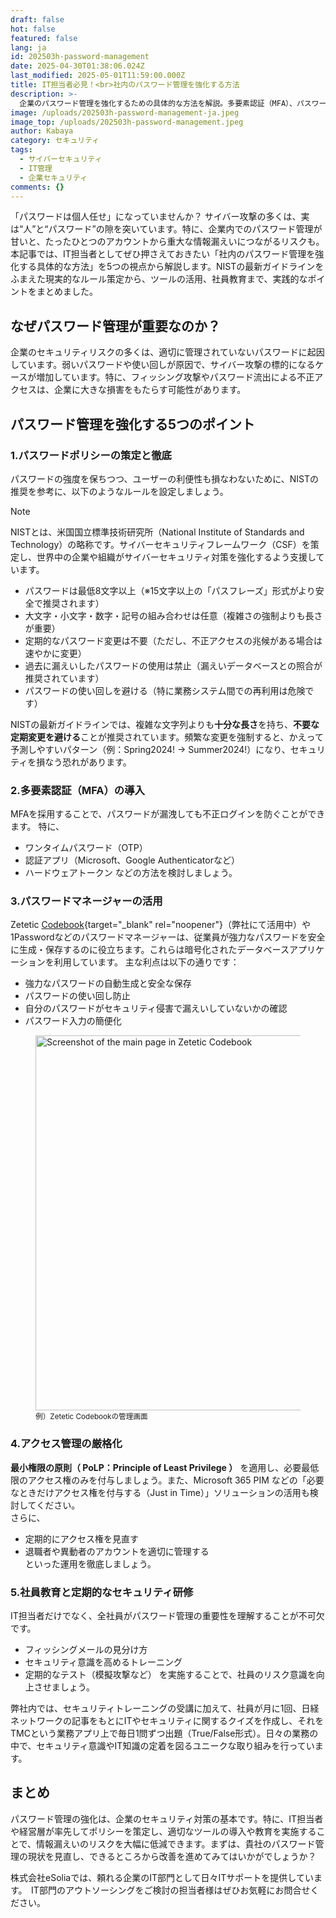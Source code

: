 ```yaml
---
draft: false
hot: false
featured: false
lang: ja
id: 202503h-password-management
date: 2025-04-30T01:38:06.024Z
last_modified: 2025-05-01T11:59:00.000Z
title: IT担当者必見！<br>社内のパスワード管理を強化する方法
description: >-
  企業のパスワード管理を強化するための具体的な方法を解説。多要素認証（MFA）、パスワードポリシーの策定、パスワードマネージャーの活用など、IT担当者・決裁者向けに実践的な対策を紹介します。 
image: /uploads/202503h-password-management-ja.jpeg
image_top: /uploads/202503h-password-management.jpeg
author: Kabaya
category: セキュリティ
tags:
  - サイバーセキュリティ
  - IT管理
  - 企業セキュリティ
comments: {}
---
```

「パスワードは個人任せ」になっていませんか？ サイバー攻撃の多くは、実は“人”と“パスワード”の隙を突いています。特に、企業内でのパスワード管理が甘いと、たったひとつのアカウントから重大な情報漏えいにつながるリスクも。本記事では、IT担当者としてぜひ押さえておきたい「社内のパスワード管理を強化する具体的な方法」を5つの視点から解説します。NISTの最新ガイドラインをふまえた現実的なルール策定から、ツールの活用、社員教育まで、実践的なポイントをまとめました。 
<!--more-->

## なぜパスワード管理が重要なのか？
企業のセキュリティリスクの多くは、適切に管理されていないパスワードに起因しています。弱いパスワードや使い回しが原因で、サイバー攻撃の標的になるケースが増加しています。特に、フィッシング攻撃やパスワード流出による不正アクセスは、企業に大きな損害をもたらす可能性があります。

## パスワード管理を強化する5つのポイント

### 1.パスワードポリシーの策定と徹底 
パスワードの強度を保ちつつ、ユーザーの利便性も損なわないために、NISTの推奨を参考に、以下のようなルールを設定しましょう。 
> [!NOTE]
> NISTとは、米国国立標準技術研究所（National Institute of Standards and Technology）の略称です。サイバーセキュリティフレームワーク（CSF）を策定し、世界中の企業や組織がサイバーセキュリティ対策を強化するよう支援しています。

* パスワードは最低8文字以上（※15文字以上の「パスフレーズ」形式がより安全で推奨されます） 
* 大文字・小文字・数字・記号の組み合わせは任意（複雑さの強制よりも長さが重要） 
* 定期的なパスワード変更は不要（ただし、不正アクセスの兆候がある場合は速やかに変更） 
* 過去に漏えいしたパスワードの使用は禁止（漏えいデータベースとの照合が推奨されています） 
* パスワードの使い回しを避ける（特に業務システム間での再利用は危険です）

NISTの最新ガイドラインでは、複雑な文字列よりも**十分な長さ**を持ち、**不要な定期変更を避ける**ことが推奨されています。頻繁な変更を強制すると、かえって予測しやすいパターン（例：Spring2024! → Summer2024!）になり、セキュリティを損なう恐れがあります。 

### 2.多要素認証（MFA）の導入
MFAを採用することで、パスワードが漏洩しても不正ログインを防ぐことができます。
特に、 
* ワンタイムパスワード（OTP） 
* 認証アプリ（Microsoft、Google Authenticatorなど） 
* ハードウェアトークン
などの方法を検討しましょう。 

### 3.パスワードマネージャーの活用
Zetetic [Codebook](https://www.zetetic.net/codebook/){target="_blank" rel="noopener"}（弊社にて活用中）や1Passwordなどのパスワードマネージャーは、従業員が強力なパスワードを安全に生成・保存するのに役立ちます。これらは暗号化されたデータベースアプリケーションを利用しています。
主な利点は以下の通りです：

* 強力なパスワードの自動生成と安全な保存  
* パスワードの使い回し防止  
* 自分のパスワードがセキュリティ侵害で漏えいしていないかの確認  
* パスワード入力の簡便化

<figure class="flex flex-col justify-start items-left">
  <img alt="Screenshot of the main page in Zetetic Codebook" src="/uploads/202503h-password-management-(1).png" width="600px" transform-images="avif webp png jpeg 600@2">
<figcaption class="text-left mt-2"><small>例）Zetetic Codebookの管理画面 </small></figcaption>
</figure>

### 4.アクセス管理の厳格化
**最小権限の原則（ PoLP：Principle of Least Privilege ）** を適用し、必要最低限のアクセス権のみを付与しましょう。また、Microsoft 365 PIM などの「必要なときだけアクセス権を付与する（Just in Time）」ソリューションの活用も検討してください。  
さらに、 
* 定期的にアクセス権を見直す 
* 退職者や異動者のアカウントを適切に管理する  
といった運用を徹底しましょう。

### 5.社員教育と定期的なセキュリティ研修
IT担当者だけでなく、全社員がパスワード管理の重要性を理解することが不可欠です。 
* フィッシングメールの見分け方 
* セキュリティ意識を高めるトレーニング 
* 定期的なテスト（模擬攻撃など）
を実施することで、社員のリスク意識を向上させましょう。 

弊社内では、セキュリティトレーニングの受講に加えて、社員が月に1回、日経ネットワークの記事をもとにITやセキュリティに関するクイズを作成し、それをTMCという業務アプリ上で毎日1問ずつ出題（True/False形式）。日々の業務の中で、セキュリティ意識やIT知識の定着を図るユニークな取り組みを行っています。 

## まとめ
パスワード管理の強化は、企業のセキュリティ対策の基本です。特に、IT担当者や経営層が率先してポリシーを策定し、適切なツールの導入や教育を実施することで、情報漏えいのリスクを大幅に低減できます。まずは、貴社のパスワード管理の現状を見直し、できるところから改善を進めてみてはいかがでしょうか？ 

株式会社eSoliaでは、頼れる企業のIT部門として日々ITサポートを提供しています。  
IT部門のアウトソーシングをご検討の担当者様はぜひお気軽にお問合せください。
